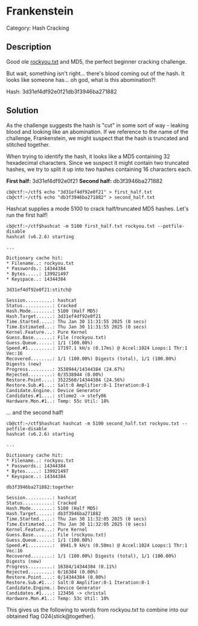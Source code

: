 # Frankenstein

Category: Hash Cracking

## Description

Good ole [rockyou.txt](https://github.com/brannondorsey/naive-hashcat/releases/download/data/rockyou.txt) and MD5, the perfect beginner cracking challenge.

But wait, something isn't right... there's blood coming out of the hash. It looks like someone has... oh god, what is this abomination?!

Hash: 3d31ef4df92e0f21db3f3946ba271882

## Solution

As the challenge suggests the hash is "cut" in some sort of way - leaking blood and looking like an abomination. If we reference to the name of the challenge, Frankenstein, we might suspect that the hash is truncated and stitched together. 

When trying to identify the hash, it looks like a MD5 containing 32 hexadecimal characters. Since we suspect it might contain two truncated hashes, we try to split it up into two hashes containing 16 characters each.

**First half:** 3d31ef4df92e0f21
**Second half:** db3f3946ba271882

```
cb@ctf:~/ctf$ echo "3d31ef4df92e0f21" > first_half.txt
cb@ctf:~/ctf$ echo "db3f3946ba271882" > second_half.txt
```

Hashcat supplies a mode 5100 to crack half/truncated MD5 hashes. Let's run the first half!

```
cb@ctf:~/ctf$hashcat -m 5100 first_half.txt rockyou.txt --potfile-disable
hashcat (v6.2.6) starting

...

Dictionary cache hit:
* Filename..: rockyou.txt
* Passwords.: 14344384
* Bytes.....: 139921497
* Keyspace..: 14344384

3d31ef4df92e0f21:stitch@                                  
                                                          
Session..........: hashcat
Status...........: Cracked
Hash.Mode........: 5100 (Half MD5)
Hash.Target......: 3d31ef4df92e0f21
Time.Started.....: Thu Jan 30 11:31:55 2025 (0 secs)
Time.Estimated...: Thu Jan 30 11:31:55 2025 (0 secs)
Kernel.Feature...: Pure Kernel
Guess.Base.......: File (rockyou.txt)
Guess.Queue......: 1/1 (100.00%)
Speed.#1.........: 17197.1 kH/s (0.17ms) @ Accel:1024 Loops:1 Thr:1 Vec:16
Recovered........: 1/1 (100.00%) Digests (total), 1/1 (100.00%) Digests (new)
Progress.........: 3538944/14344384 (24.67%)
Rejected.........: 0/3538944 (0.00%)
Restore.Point....: 3522560/14344384 (24.56%)
Restore.Sub.#1...: Salt:0 Amplifier:0-1 Iteration:0-1
Candidate.Engine.: Device Generator
Candidates.#1....: stlome2 -> stefy06
Hardware.Mon.#1..: Temp: 55c Util: 18%

```
... and the second half!

```
cb@ctf:~/ctf$hashcat hashcat -m 5100 second_half.txt rockyou.txt --potfile-disable
hashcat (v6.2.6) starting

...

Dictionary cache hit:
* Filename..: rockyou.txt
* Passwords.: 14344384
* Bytes.....: 139921497
* Keyspace..: 14344384

db3f3946ba271882:together                                 
                                                          
Session..........: hashcat
Status...........: Cracked
Hash.Mode........: 5100 (Half MD5)
Hash.Target......: db3f3946ba271882
Time.Started.....: Thu Jan 30 11:32:05 2025 (0 secs)
Time.Estimated...: Thu Jan 30 11:32:05 2025 (0 secs)
Kernel.Feature...: Pure Kernel
Guess.Base.......: File (rockyou.txt)
Guess.Queue......: 1/1 (100.00%)
Speed.#1.........:  8941.9 kH/s (0.50ms) @ Accel:1024 Loops:1 Thr:1 Vec:16
Recovered........: 1/1 (100.00%) Digests (total), 1/1 (100.00%) Digests (new)
Progress.........: 16384/14344384 (0.11%)
Rejected.........: 0/16384 (0.00%)
Restore.Point....: 0/14344384 (0.00%)
Restore.Sub.#1...: Salt:0 Amplifier:0-1 Iteration:0-1
Candidate.Engine.: Device Generator
Candidates.#1....: 123456 -> christal
Hardware.Mon.#1..: Temp: 53c Util: 10%

```
This gives us the following to words from rockyou.txt to combine into our obtained flag O24{stick@together}.
